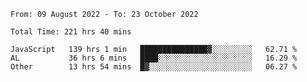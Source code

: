 
<!--START_SECTION:waka-->

```text
From: 09 August 2022 - To: 23 October 2022

Total Time: 221 hrs 40 mins

JavaScript   139 hrs 1 min   ███████████████▓░░░░░░░░░   62.71 %
AL           36 hrs 6 mins   ████░░░░░░░░░░░░░░░░░░░░░   16.29 %
Other        13 hrs 54 mins  █▓░░░░░░░░░░░░░░░░░░░░░░░   06.27 %
```

<!--END_SECTION:waka-->











